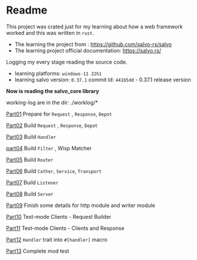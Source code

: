 # Readme
This project was crated just for my learning about how a web framework worked and  this was written in `rust`.

- The learning the project from : https://github.com/salvo-rs/salvo
- The learning project official documentation: https://salvo.rs/

Logging my every stage reading the source code.

- learning platforms: `windows-11 22h1` 
- learning salvo version: `0.37.1`  commit Id: `441b5dd` - 0.37.1 release version

__Now is reading the salvo_core library__

working-log are in the dir:  ./worklog/* 

[Part01](./worklog/Part01.md) Prepare for `Request` , `Response`, `Depot`

[Part02](./worklog/Part02.md) Build `Request` , `Response`, `Depot`

[Part03](./worklog/Part03.md) Build `Handler`

[part04](./worklog/Part04.md) Build `Filter` , Wisp Matcher

[Part05](./worklog/Part05.md) Build `Router`

[Part06](./worklog/Part06.md) Build `Cather`, `Service`, `Transport`

[Part07](./worklog/Part07.md) Build `Listener`

[Part08](./worklog/Part08.md) Build `Server`

[Part09](./worklog/Part09.md) Finish some details for http module and writer module

[Part10](./worklog/Part10.md) Test-mode Clients - Request Builder

[Part11](./worklog/Part11.md) Test-mode Clients - Clients and Response

[Part12](./worklog/Part12.md) `Handler` trait into `#[handler]` macro

[Part13](./worklog/Part13.md) Complete mod test

